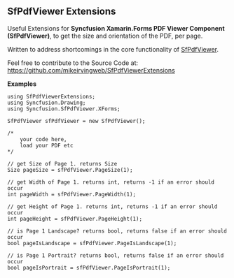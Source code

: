 ## SfPdfViewer Extensions

Useful Extensions for **Syncfusion Xamarin.Forms PDF Viewer Component (SfPdfViewer)**, to get the size and orientation of the PDF, per page.

Written to address shortcomings in the core functionality of [SfPdfViewer](https://www.nuget.org/packages/Syncfusion.Xamarin.SfPdfViewer).

Feel free to contribute to the Source Code at: https://github.com/mikeirvingweb/SfPdfViewerExtensions

**Examples**


	using SfPdfViewerExtensions;
	using Syncfusion.Drawing;
	using Syncfusion.SfPdfViewer.XForms;

	SfPdfViewer sfPdfViewer = new SfPdfViewer();
    
    /* 
        your code here,
        load your PDF etc
    */
    
    // get Size of Page 1. returns Size
    Size pageSize = sfPdfViewer.PageSize(1);
    
    // get Width of Page 1. returns int, returns -1 if an error should occur
    int pageWidth = sfPdfViewer.PageWidth(1);
    
    // get Height of Page 1. returns int, returns -1 if an error should occur
    int pageHeight = sfPdfViewer.PageHeight(1);
    
    // is Page 1 Landscape? returns bool, returns false if an error should occur
    bool pageIsLandscape = sfPdfViewer.PageIsLandscape(1);
    
    // is Page 1 Portrait? returns bool, returns false if an error should occur
    bool pageIsPortrait = sfPdfViewer.PageIsPortrait(1);
